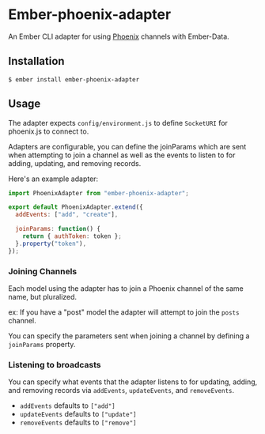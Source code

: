 # Ember-phoenix-adapter

An Ember CLI adapter for using [Phoenix] channels with Ember-Data.

[Phoenix]: http://www.phoenixframework.org/

## Installation

`$ ember install ember-phoenix-adapter`

## Usage

The adapter expects `config/environment.js` to define `SocketURI` for phoenix.js
to connect to.

Adapters are configurable, you can define the joinParams which are sent when
attempting to join a channel as well as the events to listen to for adding,
updating, and removing records.

Here's an example adapter:

```javascript
import PhoenixAdapter from "ember-phoenix-adapter";

export default PhoenixAdapter.extend({
  addEvents: ["add", "create"],

  joinParams: function() {
    return { authToken: token };
  }.property("token"),
});
```

### Joining Channels

Each model using the adapter has to join a Phoenix channel of the same name, but
pluralized.

ex: If you have a "post" model the adapter will attempt to join the `posts`
channel.

You can specify the parameters sent when joining a channel by defining a
`joinParams` property.

### Listening to broadcasts

You can specify what events that the adapter listens to for updating, adding,
and removing records via `addEvents`, `updateEvents`, and `removeEvents`.

* `addEvents` defaults to `["add"]`
* `updateEvents` defaults to `["update"]`
* `removeEvents` defaults to `["remove"]`
